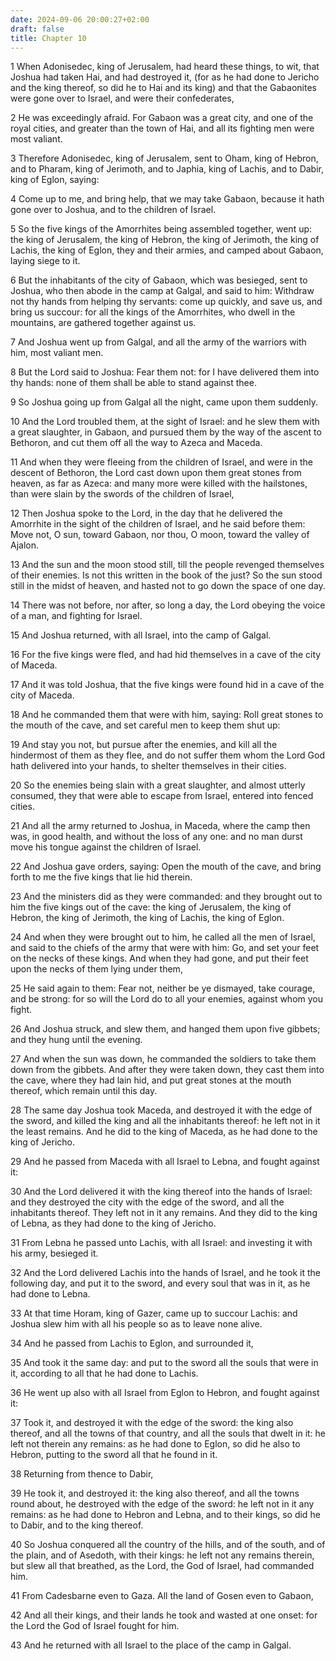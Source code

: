```yaml
---
date: 2024-09-06 20:00:27+02:00
draft: false
title: Chapter 10
---
```




1 When Adonisedec, king of Jerusalem, had heard these things, to wit, that Joshua had taken Hai, and had destroyed it, (for as he had done to Jericho and the king thereof, so did he to Hai and its king) and that the Gabaonites were gone over to Israel, and were their confederates,

2 He was exceedingly afraid. For Gabaon was a great city, and one of the royal cities, and greater than the town of Hai, and all its fighting men were most valiant.

3 Therefore Adonisedec, king of Jerusalem, sent to Oham, king of Hebron, and to Pharam, king of Jerimoth, and to Japhia, king of Lachis, and to Dabir, king of Eglon, saying:

4 Come up to me, and bring help, that we may take Gabaon, because it hath gone over to Joshua, and to the children of Israel.

5 So the five kings of the Amorrhites being assembled together, went up: the king of Jerusalem, the king of Hebron, the king of Jerimoth, the king of Lachis, the king of Eglon, they and their armies, and camped about Gabaon, laying siege to it.

6 But the inhabitants of the city of Gabaon, which was besieged, sent to Joshua, who then abode in the camp at Galgal, and said to him: Withdraw not thy hands from helping thy servants: come up quickly, and save us, and bring us succour: for all the kings of the Amorrhites, who dwell in the mountains, are gathered together against us.

7 And Joshua went up from Galgal, and all the army of the warriors with him, most valiant men.

8 But the Lord said to Joshua: Fear them not: for I have delivered them into thy hands: none of them shall be able to stand against thee.

9 So Joshua going up from Galgal all the night, came upon them suddenly.

10 And the Lord troubled them, at the sight of Israel: and he slew them with a great slaughter, in Gabaon, and pursued them by the way of the ascent to Bethoron, and cut them off all the way to Azeca and Maceda.

11 And when they were fleeing from the children of Israel, and were in the descent of Bethoron, the Lord cast down upon them great stones from heaven, as far as Azeca: and many more were killed with the hailstones, than were slain by the swords of the children of Israel,

12 Then Joshua spoke to the Lord, in the day that he delivered the Amorrhite in the sight of the children of Israel, and he said before them: Move not, O sun, toward Gabaon, nor thou, O moon, toward the valley of Ajalon.

13 And the sun and the moon stood still, till the people revenged themselves of their enemies. Is not this written in the book of the just? So the sun stood still in the midst of heaven, and hasted not to go down the space of one day.

14 There was not before, nor after, so long a day, the Lord obeying the voice of a man, and fighting for Israel.

15 And Joshua returned, with all Israel, into the camp of Galgal.

16 For the five kings were fled, and had hid themselves in a cave of the city of Maceda.

17 And it was told Joshua, that the five kings were found hid in a cave of the city of Maceda.

18 And he commanded them that were with him, saying: Roll great stones to the mouth of the cave, and set careful men to keep them shut up:

19 And stay you not, but pursue after the enemies, and kill all the hindermost of them as they flee, and do not suffer them whom the Lord God hath delivered into your hands, to shelter themselves in their cities.

20 So the enemies being slain with a great slaughter, and almost utterly consumed, they that were able to escape from Israel, entered into fenced cities.

21 And all the army returned to Joshua, in Maceda, where the camp then was, in good health, and without the loss of any one: and no man durst move his tongue against the children of Israel.

22 And Joshua gave orders, saying: Open the mouth of the cave, and bring forth to me the five kings that lie hid therein.

23 And the ministers did as they were commanded: and they brought out to him the five kings out of the cave: the king of Jerusalem, the king of Hebron, the king of Jerimoth, the king of Lachis, the king of Eglon.

24 And when they were brought out to him, he called all the men of Israel, and said to the chiefs of the army that were with him: Go, and set your feet on the necks of these kings. And when they had gone, and put their feet upon the necks of them lying under them,

25 He said again to them: Fear not, neither be ye dismayed, take courage, and be strong: for so will the Lord do to all your enemies, against whom you fight.

26 And Joshua struck, and slew them, and hanged them upon five gibbets; and they hung until the evening.

27 And when the sun was down, he commanded the soldiers to take them down from the gibbets. And after they were taken down, they cast them into the cave, where they had lain hid, and put great stones at the mouth thereof, which remain until this day.

28 The same day Joshua took Maceda, and destroyed it with the edge of the sword, and killed the king and all the inhabitants thereof: he left not in it the least remains. And he did to the king of Maceda, as he had done to the king of Jericho.

29 And he passed from Maceda with all Israel to Lebna, and fought against it:

30 And the Lord delivered it with the king thereof into the hands of Israel: and they destroyed the city with the edge of the sword, and all the inhabitants thereof. They left not in it any remains. And they did to the king of Lebna, as they had done to the king of Jericho.

31 From Lebna he passed unto Lachis, with all Israel: and investing it with his army, besieged it.

32 And the Lord delivered Lachis into the hands of Israel, and he took it the following day, and put it to the sword, and every soul that was in it, as he had done to Lebna.

33 At that time Horam, king of Gazer, came up to succour Lachis: and Joshua slew him with all his people so as to leave none alive.

34 And he passed from Lachis to Eglon, and surrounded it,

35 And took it the same day: and put to the sword all the souls that were in it, according to all that he had done to Lachis.

36 He went up also with all Israel from Eglon to Hebron, and fought against it:

37 Took it, and destroyed it with the edge of the sword: the king also thereof, and all the towns of that country, and all the souls that dwelt in it: he left not therein any remains: as he had done to Eglon, so did he also to Hebron, putting to the sword all that he found in it.

38 Returning from thence to Dabir,

39 He took it, and destroyed it: the king also thereof, and all the towns round about, he destroyed with the edge of the sword: he left not in it any remains: as he had done to Hebron and Lebna, and to their kings, so did he to Dabir, and to the king thereof.

40 So Joshua conquered all the country of the hills, and of the south, and of the plain, and of Asedoth, with their kings: he left not any remains therein, but slew all that breathed, as the Lord, the God of Israel, had commanded him.

41 From Cadesbarne even to Gaza. All the land of Gosen even to Gabaon,

42 And all their kings, and their lands he took and wasted at one onset: for the Lord the God of Israel fought for him.

43 And he returned with all Israel to the place of the camp in Galgal.


